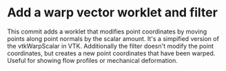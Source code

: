 # Add a warp vector worklet and filter

This commit adds a worklet that modifies point coordinates by moving points
along point normals by the scalar amount. It's a simpified version of the
vtkWarpScalar in VTK. Additionally the filter doesn't modify the point coordinates,
but creates a new point coordinates that have been warped.
Useful for showing flow profiles or mechanical deformation.
